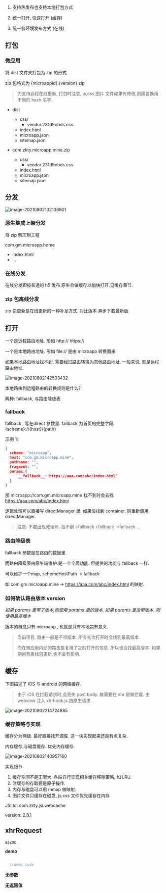 



1. 支持热发布也支持本地打包方式

2. 统一打开, 快速打开 (缓存)

3. 统一各环境发布方式 (在线)


## 打包

### 微应用

将 dist 文件夹打包为 zip 的形式

zip 包格式为  {microappid}.{version}.zip



> 为支持远程在线更新, 打包时注意, js,css,图片 文件如果有修改,则需要换用不同的 hash 名字.

- dist

  - css/
    - vendor.231d9nbds.css
  - index.html
  - microapp.json
  - sitemap.json

  

- com.zkty.microapp.mine.zip
  - css/
    - vendor.231d9nbds.css
  - index.html
  - microapp.json
  - sitemap.json



## 分发

![image-20210802132136901](https://zk4bucket.oss-cn-beijing.aliyuncs.com/img/image-20210802132136901.png)

### 原生集成上架分发

将 zip 解压到工程

com.gm.microapp.home

- index.html
- ...



### 在线分发

在线分发即按普通的 h5 发布.原生会做缓存以加快打开.见缓存章节.



### zip 包离线分发

zip 包更新是在线更新的一种补足方式. 对比版本.异步下载最新版.

<div style="page-break-after: always;"></div>

## 打开

一个是远程路由地址. 形如 http://  https:// 

一个是本地路由地址.  形如 file://  是由 microapp 转换而来

如果本地路由地址找不到, 需要经过路由转换为其他路由地址.  一般来说, 就是远程路由地址.



![image-20210802142533432](https://zk4bucket.oss-cn-beijing.aliyuncs.com/img/image-20210802142533432.png)



本地路由到远程路由的转换规则是什么?

两种: fallback, 与路由降级表

### fallback

fallback , 写在direct 参数里. fallback 为首页的完整字段.  {scheme}://{host}/{path}

示例 1: 

``` json
{
  scheme: "microapp",
  host: "com.gm.microapp.mine",
  pathname: "",
  fragment: "",
  params:{
	  __fallback__:'https://aaa.com/abc/index.html'
  }
}
```



那 microapp://com.gm.microapp.mine  找不到时会去找  https://aaa.com/abc/index.html

逻辑处理可以直接写 directManager 里. 如果没找到 container. 则重新调用 directManager.

>  注意: 不要出现死循环. 找不到->fallback->fallback ->fallback ...



### 路由降级表

fallback 参数是在路由的数据里. 

而路由降级表由原生端维护.是一个全局功能. 但提供的功能与 fallback 一样. 

可以维护一个map, schemeHostPath -> fallback

如 com.gm.microapp.mine ->  https://aaa.com/abc/index.html 的映射.



### 如何确认路由版本 version

*如果 params 里带了版本,则使用 params 里的版本, 如果 params 里没带版本. 则使用最高版本*

版本的概念只有 microapp , 也就是只有本地包有意义.

> 当前项目, 路由一般是不带版本. 所有初次打开时会找到最高版本. 
>
> 而在微应用内部的路由是复用了之前打开的信息. 所以也会找最高版本. 如果期间有离线包更新.也不会有影响.



## 缓存

下图描述了 iOS 与 android 的网络缓存. 

>  由于 iOS 在拦截请求时,会丢失 post body. 故需要在 xhr 层做拦截. 由 webview 注入 xhrhook.js.由原生请求.

![image-20210802214724985](https://zk4bucket.oss-cn-beijing.aliyuncs.com/img/image-20210802214724985.png)



 

### 缓存策略与实现

缓存分为两级. 最好直接找开源库. 这一块实现起来还是有点复杂. 

内存缓存,与磁盘缓存. 优先内存缓存.

![image-20210802140957160](https://zk4bucket.oss-cn-beijing.aliyuncs.com/img/image-20210802140957160.png)

实现细节:

1. 缓存空间不是无限大. 各端自行实现相关缓存移除策略, 如 LRU.
2. 注缓存的存取要是原子操作.
3. 内存与磁盘可以用 mmap 做映射.
4. 图片文件只缓存在磁盘, js,css 文件优先缓存在内存.





JSI Id: com.zkty.jsi.webcache

version: 2.8.1



## xhrRequest
[`async`](/docs/modules/模块-规范?id=jsi-调用)

**demo**
``` js

  //demo code

``` 

**无参数**

**无返回值**


    

